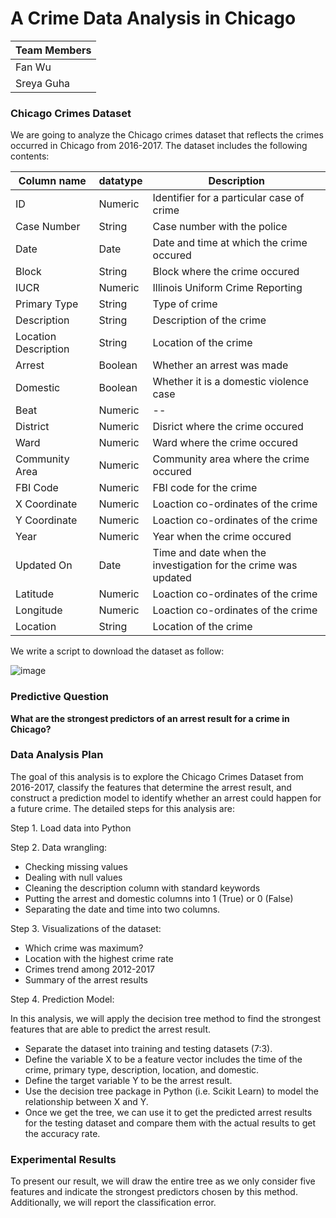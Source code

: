 # A Crime Data Analysis in Chicago

| **Team Members** |
| -- |
| Fan Wu |
| Sreya Guha |


### Chicago Crimes Dataset
We are going to analyze the Chicago crimes dataset that reflects the crimes occurred in Chicago from 2016-2017. The dataset includes the following contents:

| Column name | datatype | Description |
| --- | -- | -- |
| ID | Numeric | Identifier for a particular case of crime |
| Case Number | String | Case number with the police | 
| Date | Date | Date and time at which the crime occured | 
| Block | String | Block where the crime occured | 
| IUCR | Numeric | Illinois Uniform Crime Reporting |
| Primary Type | String | Type of crime |
| Description | String | Description of the crime |
| Location Description | String | Location of the crime |
| Arrest | Boolean | Whether an arrest was made | 
| Domestic | Boolean | Whether it is a domestic violence case | 
| Beat | Numeric | -- | 
| District | Numeric | Disrict where the crime occured | 
| Ward | Numeric | Ward where the crime occured | 
| Community Area | Numeric | Community area where the crime occured |
| FBI Code | Numeric | FBI code for the crime |
| X Coordinate | Numeric | Loaction co-ordinates of the crime |
| Y Coordinate | Numeric | Loaction co-ordinates of the crime |
| Year | Numeric | Year when the crime occured | 
| Updated On | Date | Time and date when the investigation for the crime was updated | 
| Latitude | Numeric | Loaction co-ordinates of the crime | 
| Longitude | Numeric | Loaction co-ordinates of the crime |
| Location | String | Location of the crime |


We write a script to download the dataset as follow:

![image]("../img/screenshot_data_load.png")


### Predictive Question

**What are the strongest predictors of an arrest result for a crime in Chicago?**

### Data Analysis Plan

The goal of this analysis is to explore the Chicago Crimes Dataset from 2016-2017, classify the features that determine the arrest result, and construct a prediction model to identify whether an arrest could happen for a future crime. The detailed steps for this analysis are:

Step 1. Load data into Python

Step 2. Data wrangling:

- Checking missing values
- Dealing with null values
- Cleaning the description column with standard keywords
- Putting the arrest and domestic columns into 1 (True) or 0 (False)
- Separating the date and time into two columns.

Step 3. Visualizations of the dataset:

- Which crime was maximum? 
- Location with the highest crime rate
- Crimes trend among 2012-2017
- Summary of the arrest results

Step 4. Prediction Model: 

In this analysis, we will apply the decision tree method to find the strongest features that are able to predict the arrest result.

- Separate the dataset into training and testing datasets (7:3).
- Define the variable X to be a feature vector includes the time of the crime, primary type, description, location, and domestic.
- Define the target variable Y to be the arrest result. 
- Use the decision tree package in Python (i.e. Scikit Learn) to model the relationship between X and Y. 
- Once we get the tree, we can use it to get the predicted arrest results for the testing dataset and compare them with the actual results to get the accuracy rate.


### Experimental Results

To present our result, we will draw the entire tree as we only consider five features and indicate the strongest predictors chosen by this method. Additionally, we will report the classification error.

